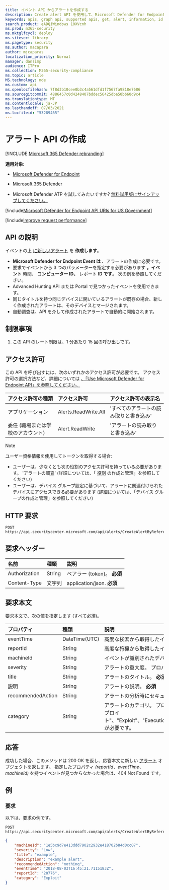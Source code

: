 ```yaml
---
title: イベント API からアラートを作成する
description: Create alert API を使用して、Microsoft Defender for Endpoint のイベントの上に新しいアラートを作成する方法について説明します。
keywords: apis, graph api, supported apis, get, alert, information, id
search.product: eADQiWindows 10XVcnh
ms.prod: m365-security
ms.mktglfcycl: deploy
ms.sitesec: library
ms.pagetype: security
ms.author: macapara
author: mjcaparas
localization_priority: Normal
manager: dansimp
audience: ITPro
ms.collection: M365-security-compliance
ms.topic: article
MS.technology: mde
ms.custom: api
ms.openlocfilehash: 7f8d3b10cee0b3c4a561dfd1f7567fa9818e7686
ms.sourcegitcommit: 4886457c0d4248407bddec56425dba50bb60d9c4
ms.translationtype: MT
ms.contentlocale: ja-JP
ms.lasthandoff: 07/03/2021
ms.locfileid: "53289465"
---
```

# <a name="create-alert-api"></a>アラート API の作成

[!INCLUDE [Microsoft 365 Defender rebranding](../../includes/microsoft-defender.md)]

**適用対象:**
- [Microsoft Defender for Endpoint](https://go.microsoft.com/fwlink/p/?linkid=2154037)
- [Microsoft 365 Defender](https://go.microsoft.com/fwlink/?linkid=2118804)

- Microsoft Defender ATP を試してみたいですか? [無料試用版にサインアップしてください。](https://www.microsoft.com/microsoft-365/windows/microsoft-defender-atp?ocid=docs-wdatp-exposedapis-abovefoldlink) 

[!include[Microsoft Defender for Endpoint API URIs for US Government](../../includes/microsoft-defender-api-usgov.md)]

[!include[Improve request performance](../../includes/improve-request-performance.md)]


## <a name="api-description"></a>API の説明

イベントの上 [に新しいアラート](alerts.md) を **作成します**。

- **Microsoft Defender for Endpoint Event は** 、アラートの作成に必要です。
- 要求でイベントから 3 つのパラメーターを指定する必要があります **。イベント** 時間、 **コンピューター ID、** レポート **ID です**。 次の例を参照してください。
- Advanced Hunting API または Portal で見つかったイベントを使用できます。
- 同じタイトルを持つ同じデバイスに開いているアラートが既存の場合、新しく作成されたアラートは、そのデバイスとマージされます。
- 自動調査は、API を介して作成されたアラートで自動的に開始されます。

## <a name="limitations"></a>制限事項

1. この API のレート制限は、1 分あたり 15 回の呼び出しです。

## <a name="permissions"></a>アクセス許可

この API を呼び出すには、次のいずれかのアクセス許可が必要です。 アクセス許可の選択方法など、詳細については [、「Use Microsoft Defender for Endpoint API」を参照してください。](apis-intro.md)

アクセス許可の種類 | アクセス許可 | アクセス許可の表示名
:---|:---|:---
アプリケーション | Alerts.ReadWrite.All | 'すべてのアラートの読み取りと書き込み'
委任 (職場または学校のアカウント) | Alert.ReadWrite | 'アラートの読み取りと書き込み'

> [!NOTE]
> ユーザー資格情報を使用してトークンを取得する場合:
>
> - ユーザーは、少なくとも次の役割のアクセス許可を持っている必要があります。 'アラートの調査' (詳細については、「 [役割](user-roles.md) の作成と管理」を参照してください)
> - ユーザーは、デバイス グループ設定に基づいて、アラートに関連付けられたデバイスにアクセスできる必要[](machine-groups.md)があります (詳細については、「デバイス グループの作成と管理」を参照してください)

## <a name="http-request"></a>HTTP 要求

```http
POST https://api.securitycenter.microsoft.com/api/alerts/CreateAlertByReference
```

## <a name="request-headers"></a>要求ヘッダー

名前 | 種類 | 説明
:---|:---|:---
Authorization | String | ベアラー {token}。 **必須**
Content-Type | 文字列 | application/json. **必須**

## <a name="request-body"></a>要求本文

要求本文で、次の値を指定します (すべて必須)。

プロパティ | 種類 | 説明
:---|:---|:---
eventTime | DateTime(UTC) | 高度な検索から取得したイベントの正確な時刻を文字列として指定します。 例: ```2018-08-03T16:45:21.7115183Z``` **必須です**。
reportId | String | 高度な狩猟から取得したイベントの reportId。 **必須**
machineId | String | イベントが識別されたデバイスの ID。 **必須**
severity | String | アラートの重大度。 プロパティの値は、'Low'、'Medium'、および 'High' です。 **必須**
title | String | アラートのタイトル。 **必須**
説明 | String | アラートの説明。 **必須**
recommendedAction| String | アラートの分析時にセキュリティ担当者が実行するアクションを推奨します。 **必須**
category| String | アラートのカテゴリ。 プロパティの値は、"General"、"CommandAndControl"、"Collection"、"CredentialAccess"、"DefenseEvasion"、"Discovery"、"エクスプロイト"、"Exploit"、"Execution"、"InitialAccess"、"LateralMovement"、"Malware"、"Persistence"、"PrivilegeEscalation"、"Ransomware"、"SuspiciousActivity" が必要です。

## <a name="response"></a>応答

成功した場合、このメソッドは 200 OK を返し、応答本文に新しい [アラート](alerts.md) オブジェクトを返します。 指定したプロパティ _(reportId、eventTime、machineId)_ を持つイベントが見つからなかった場合は、404 Not Found です。  

## <a name="example"></a>例

### <a name="request"></a>要求

以下は、要求の例です。

```http
POST https://api.securitycenter.microsoft.com/api/alerts/CreateAlertByReference
```

```json
{
    "machineId": "1e5bc9d7e413ddd7902c2932e418702b84d0cc07",
    "severity": "Low",
    "title": "example",
    "description": "example alert",
    "recommendedAction": "nothing",
    "eventTime": "2018-08-03T16:45:21.7115183Z",
    "reportId": "20776",
    "category": "Exploit"
}
```

